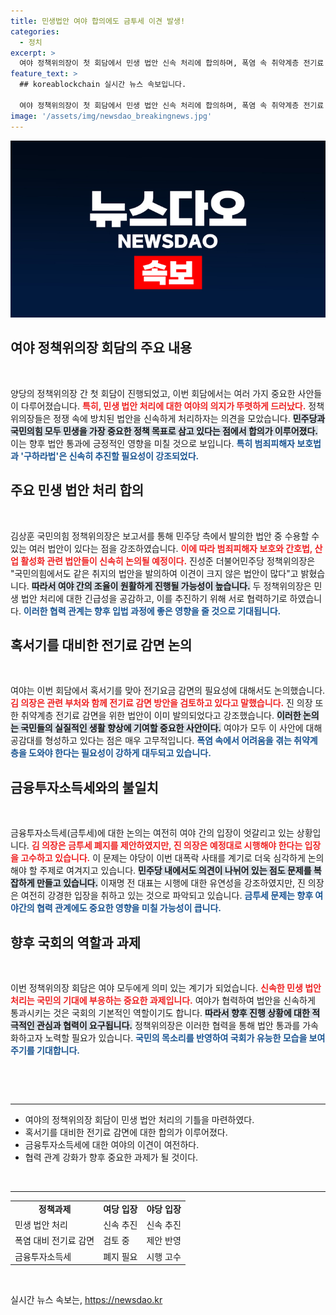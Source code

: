 ```yaml
---
title: 민생법안 여야 합의에도 금투세 이견 발생!
categories:
  - 정치
excerpt: >
  여야 정책위의장이 첫 회담에서 민생 법안 신속 처리에 합의하며, 폭염 속 취약계층 전기료 감면 필요성을 공감했습니다. 특히 구하라법과 간호법은 여야 간 이견이 적어 입법 촉진이 기대됩니다.
feature_text: >
  ## koreablockchain 실시간 뉴스 속보입니다.

  여야 정책위의장이 첫 회담에서 민생 법안 신속 처리에 합의하며, 폭염 속 취약계층 전기료 감면 필요성을 공감했습니다. 특히 구하라법과 간호법은 여야 간 이견이 적어 입법 촉진이 기대됩니다.
image: '/assets/img/newsdao_breakingnews.jpg'
---
```


<p><img src="/assets/img/newsdao_breakingnews.jpg" alt="koreablockchain 속보" /></p>

<h2 data-ke-size="size26">여야 정책위의장 회담의 주요 내용</h2>

<p data-ke-size="size16">&nbsp;</p> 

<p>양당의 정책위의장 간 첫 회담이 진행되었고, 이번 회담에서는 여러 가지 중요한 사안들이 다루어졌습니다. <b><span style="color: #ee2323;">특히, 민생 법안 처리에 대한 여야의 의지가 뚜렷하게 드러났다.</span></b> 정책위의장들은 정쟁 속에 방치된 법안을 신속하게 처리하자는 의견을 모았습니다. <b><span style="background-color: #21538527;">민주당과 국민의힘 모두 민생을 가장 중요한 정책 목표로 삼고 있다는 점에서 합의가 이루어졌다.</span></b> 이는 향후 법안 통과에 긍정적인 영향을 미칠 것으로 보입니다. <b><span style="color: #1a5490;">특히 범죄피해자 보호법과 '구하라법'은 신속히 추진할 필요성이 강조되었다.</span></b></p>

<h2 data-ke-size="size26">주요 민생 법안 처리 합의</h2>

<p data-ke-size="size16">&nbsp;</p> 

<p>김상훈 국민의힘 정책위의장은 보고서를 통해 민주당 측에서 발의한 법안 중 수용할 수 있는 여러 법안이 있다는 점을 강조하였습니다. <b><span style="color: #ee2323;">이에 따라 범죄피해자 보호와 간호법, 산업 활성화 관련 법안들이 신속히 논의될 예정이다.</span></b> 진성준 더불어민주당 정책위의장은 "국민의힘에서도 같은 취지의 법안을 발의하여 이견이 크지 않은 법안이 많다"고 밝혔습니다. <b><span style="background-color: #21538527;">따라서 여야 간의 조율이 원활하게 진행될 가능성이 높습니다.</span></b> 두 정책위의장은 민생 법안 처리에 대한 긴급성을 공감하고, 이를 추진하기 위해 서로 협력하기로 하였습니다. <b><span style="color: #1a5490;">이러한 협력 관계는 향후 입법 과정에 좋은 영향을 줄 것으로 기대됩니다.</span></b></p>

<h2 data-ke-size="size26">혹서기를 대비한 전기료 감면 논의</h2>

<p data-ke-size="size16">&nbsp;</p>

<p>여야는 이번 회담에서 혹서기를 맞아 전기요금 감면의 필요성에 대해서도 논의했습니다. <b><span style="color: #ee2323;">김 의장은 관련 부처와 함께 전기료 감면 방안을 검토하고 있다고 말했습니다.</span></b> 진 의장 또한 취약계층 전기료 감면을 위한 법안이 이미 발의되었다고 강조했습니다. <b><span style="background-color: #21538527;">이러한 논의는 국민들의 실질적인 생활 향상에 기여할 중요한 사안이다.</span></b> 여야가 모두 이 사안에 대해 공감대를 형성하고 있다는 점은 매우 고무적입니다. <b><span style="color: #1a5490;">폭염 속에서 어려움을 겪는 취약계층을 도와야 한다는 필요성이 강하게 대두되고 있습니다.</span></b></p>

<h2 data-ke-size="size26">금융투자소득세와의 불일치</h2>

<p data-ke-size="size16">&nbsp;</p>

<p>금융투자소득세(금투세)에 대한 논의는 여전히 여야 간의 입장이 엇갈리고 있는 상황입니다. <b><span style="color: #ee2323;">김 의장은 금투세 폐지를 제안하였지만, 진 의장은 예정대로 시행해야 한다는 입장을 고수하고 있습니다.</span></b> 이 문제는 야당이 이번 대폭락 사태를 계기로 더욱 심각하게 논의해야 할 주제로 여겨지고 있습니다. <b><span style="background-color: #21538527;">민주당 내에서도 의견이 나뉘어 있는 점도 문제를 복잡하게 만들고 있습니다.</span></b> 이재명 전 대표는 시행에 대한 유연성을 강조하였지만, 진 의장은 여전히 강경한 입장을 취하고 있는 것으로 파악되고 있습니다. <b><span style="color: #1a5490;">금투세 문제는 향후 여야간의 협력 관계에도 중요한 영향을 미칠 가능성이 큽니다.</span></b></p>

<h2 data-ke-size="size26">향후 국회의 역할과 과제</h2>

<p data-ke-size="size16">&nbsp;</p> 

<p>이번 정책위의장 회담은 여야 모두에게 의미 있는 계기가 되었습니다. <b><span style="color: #ee2323;">신속한 민생 법안 처리는 국민의 기대에 부응하는 중요한 과제입니다.</span></b> 여야가 협력하여 법안을 신속하게 통과시키는 것은 국회의 기본적인 역할이기도 합니다. <b><span style="background-color: #21538527;">따라서 향후 진행 상황에 대한 적극적인 관심과 협력이 요구됩니다.</span></b> 정책위의장은 이러한 협력을 통해 법안 통과를 가속화하고자 노력할 필요가 있습니다. <b><span style="color: #1a5490;">국민의 목소리를 반영하여 국회가 유능한 모습을 보여주기를 기대합니다.</span></b></p>

<p data-ke-size="size16">&nbsp;</p>

<p><br>
<hr></p>

<ul>
  <li>여야의 정책위의장 회담이 민생 법안 처리의 기틀을 마련하였다.</li>
  <li>혹서기를 대비한 전기료 감면에 대한 합의가 이루어졌다.</li>
  <li>금융투자소득세에 대한 여야의 이견이 여전하다.</li>
  <li>협력 관계 강화가 향후 중요한 과제가 될 것이다.</li>
</ul>

<p><br>
<hr></p>

<table style="width: 100%; border-collapse: collapse;">
  <tbody>
    <tr>
      <td style="text-align: center; height: 17px;"><b>정책과제</b></td>
      <td style="text-align: center; height: 17px;"><b>여당 입장</b></td>
      <td style="text-align: center; height: 17px;"><b>야당 입장</b></td>
    </tr>
    <tr>
      <td style="height: 17px;">민생 법안 처리</td>
      <td style="height: 17px;">신속 추진</td>
      <td style="height: 17px;">신속 추진</td>
    </tr>
    <tr>
      <td style="height: 17px;">폭염 대비 전기료 감면</td>
      <td style="height: 17px;">검토 중</td>
      <td style="height: 17px;">제안 반영</td>
    </tr>
    <tr>
      <td style="height: 17px;">금융투자소득세</td>
      <td style="height: 17px;">폐지 필요</td>
      <td style="height: 17px;">시행 고수</td>
    </tr>
  </tbody>
</table>

<p data-ke-size="size16">&nbsp;</p>
실시간 뉴스 속보는, <a href="https://newsdao.kr" rel="dofollow">https://newsdao.kr</a>


